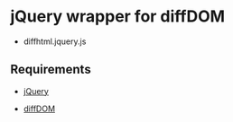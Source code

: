 # jQuery wrapper for diffDOM

- diffhtml.jquery.js

## Requirements

- [jQuery](https://jquery.com)

- [diffDOM](https://github.com/fiduswriter/diffDOM)


